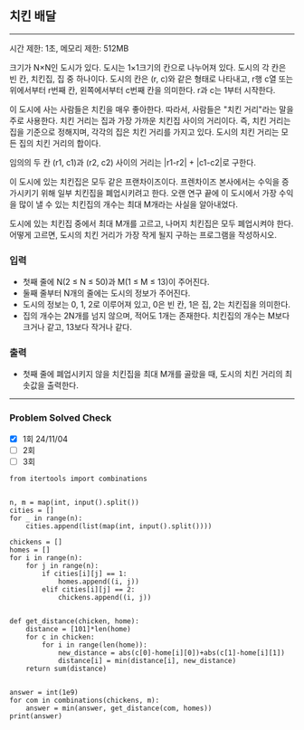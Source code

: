 ## 치킨 배달

---

시간 제한: 1초, 메모리 제한: 512MB

크기가 N×N인 도시가 있다. 도시는 1×1크기의 칸으로 나누어져 있다. 도시의 각 칸은 빈 칸, 치킨집, 집 중 하나이다.
도시의 칸은 (r, c)와 같은 형태로 나타내고, r행 c열 또는 위에서부터 r번째 칸, 왼쪽에서부터 c번째 칸을 의미한다. 
r과 c는 1부터 시작한다.

이 도시에 사는 사람들은 치킨을 매우 좋아한다. 따라서, 사람들은 "치킨 거리"라는 말을 주로 사용한다. 
치킨 거리는 집과 가장 가까운 치킨집 사이의 거리이다. 즉, 치킨 거리는 집을 기준으로 정해지며, 
각각의 집은 치킨 거리를 가지고 있다. 도시의 치킨 거리는 모든 집의 치킨 거리의 합이다.

임의의 두 칸 (r1, c1)과 (r2, c2) 사이의 거리는 |r1-r2| + |c1-c2|로 구한다.

이 도시에 있는 치킨집은 모두 같은 프랜차이즈이다. 프렌차이즈 본사에서는 수익을 증가시키기 위해 일부 치킨집을 폐업시키려고 한다. 
오랜 연구 끝에 이 도시에서 가장 수익을 많이 낼 수 있는  치킨집의 개수는 최대 M개라는 사실을 알아내었다.

도시에 있는 치킨집 중에서 최대 M개를 고르고, 나머지 치킨집은 모두 폐업시켜야 한다. 어떻게 고르면, 
도시의 치킨 거리가 가장 작게 될지 구하는 프로그램을 작성하시오.

### 입력

- 첫째 줄에 N(2 ≤ N ≤ 50)과 M(1 ≤ M ≤ 13)이 주어진다.
- 둘째 줄부터 N개의 줄에는 도시의 정보가 주어진다.
- 도시의 정보는 0, 1, 2로 이루어져 있고, 0은 빈 칸, 1은 집, 2는 치킨집을 의미한다. 
- 집의 개수는 2N개를 넘지 않으며, 적어도 1개는 존재한다. 치킨집의 개수는 M보다 크거나 같고, 13보다 작거나 같다.

### 출력

- 첫째 줄에 폐업시키지 않을 치킨집을 최대 M개를 골랐을 때, 도시의 치킨 거리의 최솟값을 출력한다.

---
### Problem Solved Check
- [x] 1회 24/11/04
- [ ] 2회
- [ ] 3회
~~~
from itertools import combinations


n, m = map(int, input().split())
cities = []
for _ in range(n):
    cities.append(list(map(int, input().split())))

chickens = []
homes = []
for i in range(n):
    for j in range(n):
        if cities[i][j] == 1:
            homes.append((i, j))
        elif cities[i][j] == 2:
            chickens.append((i, j))


def get_distance(chicken, home):
    distance = [101]*len(home)
    for c in chicken:
        for i in range(len(home)):
            new_distance = abs(c[0]-home[i][0])+abs(c[1]-home[i][1])
            distance[i] = min(distance[i], new_distance)
    return sum(distance)


answer = int(1e9)
for com in combinations(chickens, m):
    answer = min(answer, get_distance(com, homes))
print(answer)

~~~